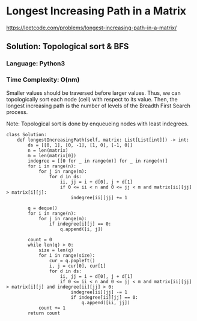 # Longest Increasing Path in a Matrix
https://leetcode.com/problems/longest-increasing-path-in-a-matrix/


## Solution: Topological sort & BFS
### Language: Python3
### Time Complexity: O(nm)

Smaller values should be traversed before larger values.
Thus, we can topologically sort each node (cell) with respect to its value.
Then, the longest increasing path is the number of levels of the Breadth First Search process.

Note: Topological sort is done by enqueueing nodes with least indegrees. 

```
class Solution:
    def longestIncreasingPath(self, matrix: List[List[int]]) -> int:
        ds = [[0, 1], [0, -1], [1, 0], [-1, 0]]
        n = len(matrix)
        m = len(matrix[0])
        indegree = [[0 for _ in range(m)] for _ in range(n)]
        for i in range(n):
            for j in range(m):
                for d in ds:
                    ii, jj = i + d[0], j + d[1]
                    if 0 <= ii < n and 0 <= jj < m and matrix[ii][jj] > matrix[i][j]:
                        indegree[ii][jj] += 1
    
        q = deque()
        for i in range(n):
            for j in range(m):
                if indegree[i][j] == 0:
                    q.append([i, j])
        
        count = 0
        while len(q) > 0:
            size = len(q)
            for i in range(size):
                cur = q.popleft()
                i, j = cur[0], cur[1]
                for d in ds:
                    ii, jj = i + d[0], j + d[1]
                    if 0 <= ii < n and 0 <= jj < m and matrix[ii][jj] > matrix[i][j] and indegree[ii][jj] > 0:
                        indegree[ii][jj] -= 1
                        if indegree[ii][jj] == 0:
                            q.append([ii, jj])
            count += 1
        return count
```
